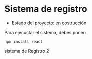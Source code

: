<h1> Sistema de registro</h1>

- Estado del proyecto: en costrucción

Para ejecustar el sistema, debes poner:

```npm install react```

sistema de Registro 2
